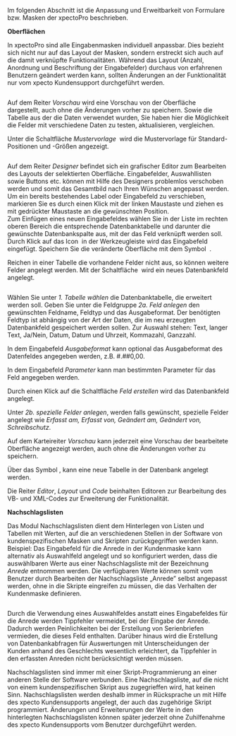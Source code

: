 <!DOCTYPE html>
<html>
<head>
<meta charset="utf-8">
<meta name="viewport" content="width=device-width, initial-scale=1.0">
<title>200_Oberflaechen_und_Nachschlagslisten.md</title>
<link rel="stylesheet" href="https://stackedit.io/res-min/themes/base.css" />
<script type="text/javascript" src="https://cdn.mathjax.org/mathjax/latest/MathJax.js?config=TeX-AMS_HTML"></script>
</head>
<body><div class="container"><p>Im folgenden Abschnitt ist die Anpassung und Erweitbarkeit von Formulare bzw. Masken der xpectoPro beschrieben.</p>

<p><strong>Oberflächen</strong></p>

<p>In xpectoPro sind alle Eingabenmasken individuell anpassbar. Dies bezieht sich nicht nur auf das Layout der Masken, sondern erstreckt sich auch auf die damit verknüpfte Funktionalitäten. Während das Layout (Anzahl, Anordnung und Beschriftung der Eingabefelder) durchaus von erfahrenen Benutzern geändert werden kann, sollten Änderungen an der Funktionalität nur vom xpecto Kundensupport durchgeführt werden. </p>

<p><img src="http://xpecto.github.io/docs/img/img_1442840775680.png" alt="" title=""></p>

<p>Auf dem Reiter <em>Vorschau</em> wird eine Vorschau von der Oberfläche dargestellt, auch ohne die Änderungen vorher zu speichern. Sowie die Tabelle aus der die Daten verwendet wurden, Sie haben hier die Möglichkeit die Felder mit verschiedene Daten zu testen, aktualisieren, vergleichen.</p>

<p>Unter die Schaltfläche <em>Mustervorlage</em> <img src="http://xpecto.github.io/docs/img/img_1424264077326.png" alt="" title=""> wird die Mustervorlage für Standard-Positionen und -Größen angezeigt. </p>

<p><img src="http://xpecto.github.io/docs/img/img_1442581226190.png" alt="" title=""></p>

<p>Auf dem Reiter <em>Designer</em> befindet sich ein grafischer Editor zum Bearbeiten des Layouts der selektierten Oberfläche. Eingabefelder, Auswahllisten sowie Buttons etc. können mit Hilfe des Designers problemlos verschoben werden und somit das Gesamtbild nach Ihren Wünschen angepasst werden.  <br>
Um ein bereits bestehendes Label oder Eingabefeld zu verschieben, markieren Sie es durch einen Klick mit der linken Maustaste und ziehen es mit gedrückter Maustaste an die gewünschten Position.  <br>
Zum Einfügen eines neuen Eingabefeldes wählen Sie in der Liste im rechten oberen Bereich die entsprechende Datenbanktabelle und darunter die gewünschte Datenbankspalte aus, mit der das Feld verknüpft werden soll. Durch Klick auf das  Icon <img src="http://xpecto.github.io/docs/img/img_1442578074569.png" alt="" title=""> in der Werkzeugleiste wird das Eingabefeld eingefügt. Speichern Sie die veränderte Oberfläche mit dem Symbol <img src="http://xpecto.github.io/docs/img/img_1442578440840.png" alt="" title=""> . </p>

<p>Reichen in einer Tabelle die vorhandene Felder nicht aus, so können weitere Felder angelegt werden. Mit der Schaltfläche <img src="http://xpecto.github.io/docs/img/img_1442580597049.png" alt="" title=""> wird ein neues Datenbankfeld angelegt.</p>

<p><img src="http://xpecto.github.io/docs/img/img_1442580545253.png" alt="" title=""></p>

<p>Wählen Sie unter <em>1. Tabelle wählen</em> die Datenbanktabelle, die erweitert werden soll. Geben Sie unter die Feldgruppe <em>2a. Feld anlegen</em> den gewünschten Feldname, Feldtyp und das Ausgabeformat. Der benötigten Feldtyp ist abhängig von der Art der Daten, die im neu erzeugten Datenbankfeld gespeichert werden sollen. Zur Auswahl stehen: Text, langer Text, Ja/Nein, Datum, Datum und Uhrzeit, Kommazahl, Ganzzahl.</p>

<p>In dem Eingabefeld <em>Ausgabeformat</em> kann optional das Ausgabeformat des Datenfeldes angegeben werden, z.B.  #.##0,00. </p>

<p>In dem Eingabefeld <em>Parameter</em> kann man bestimmten Parameter für das Feld angegeben werden. </p>

<p>Durch einen Klick auf die Schaltfläche <em>Feld erstellen</em> wird das Datenbankfeld angelegt.</p>

<p>Unter <em>2b. spezielle Felder anlegen</em>, werden falls gewünscht, spezielle Felder angelegt wie <em>Erfasst am, Erfasst von, Geändert am, Geändert von, Schreibschutz</em>.</p>

<p>Auf dem Karteireiter <em>Vorschau</em> kann jederzeit eine Vorschau der bearbeitete Oberfläche angezeigt werden, auch ohne die Änderungen vorher zu speichern.</p>

<p>Über das Symbol <img src="http://xpecto.github.io/docs/img/img_1442580639187.png" alt="" title="">, kann eine neue Tabelle in der Datenbank angelegt werden. </p>

<p>Die Reiter <em>Editor</em>, <em>Layout</em> und <em>Code</em> beinhalten Editoren zur Bearbeitung des VB- und XML-Codes zur Erweiterung der Funktionalität. </p>

<p><strong>Nachschlagslisten</strong></p>

<p>Das Modul Nachschlagslisten dient dem Hinterlegen von Listen und Tabellen mit Werten, auf die an verschiedenen Stellen in der Software von kundenspezifischen Masken und Skripten zurückgegriffen werden kann.  <br>
Beispiel: Das Eingabefeld für die Anrede in der Kundenmaske kann alternativ als Auswahlfeld angelegt und so konfiguriert werden, dass die auswählbaren Werte aus einer Nachschlagsliste mit der Bezeichnung <em>Anrede</em> entnommen werden. Die verfügbaren Werte können somit vom Benutzer durch Bearbeiten der Nachschlagsliste  „Anrede” selbst angepasst werden, ohne in die Skripte eingreifen zu müssen, die das Verhalten der Kundenmaske definieren.</p>

<p><img src="http://xpecto.github.io/docs/img/img_1442581536742.png" alt="" title=""></p>

<p>Durch die Verwendung eines Auswahlfeldes anstatt eines Eingabefeldes für die Anrede werden Tippfehler vermeidet, bei der Eingabe der Anrede. Dadurch werden Peinlichkeiten bei der Erstellung von Serienbriefen vermieden, die dieses Feld enthalten. Darüber hinaus wird die Erstellung von Datenbankabfragen für Auswertungen mit Unterscheidungen der Kunden anhand des Geschlechts wesentlich erleichtert, da Tippfehler in den erfassten Anreden nicht berücksichtigt werden müssen.</p>

<p>Nachschlagslisten sind immer mit einer Skript-Programmierung an einer anderen Stelle der Software verbunden. Eine Nachschlagsliste, auf die nicht von einem kundenspezifischen Skript aus zugegrieffen wird, hat keinen Sinn. Nachschlagslisten werden deshalb immer in Rücksprache un mit Hilfe des xpecto Kundensupports angelegt, der auch das zugehörige Skript programmiert. Änderungen und Erweiterungen der Werte in den hinterlegten Nachschlagslisten können später jederzeit ohne Zuhilfenahme des xpecto Kundensupports vom Benutzer durchgeführt werden. </p></div></body>
</html>